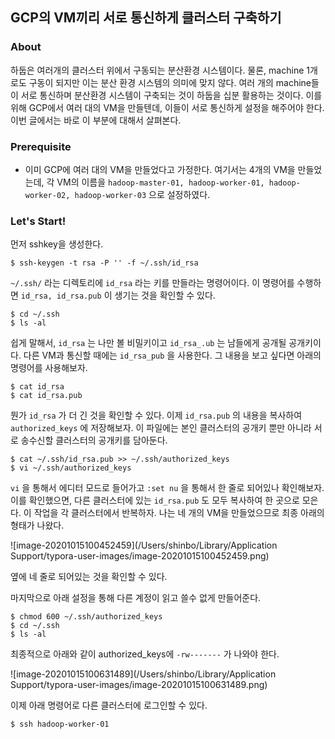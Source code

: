## GCP의 VM끼리 서로 통신하게 클러스터 구축하기



### About

하둡은 여러개의 클러스터 위에서 구동되는 분산환경 시스템이다. 물론, machine 1개로도 구동이 되지만 이는 분산 환경 시스템의 의미에 맞지 않다. 여러 개의 machine들이 서로 통신하며 분산환경 시스템이 구축되는 것이 하둡을 십분 활용하는 것이다. 이를 위해 GCP에서 여러 대의 VM을 만들텐데, 이들이 서로 통신하게 설정을 해주어야 한다. 이번 글에서는 바로 이 부분에 대해서 살펴본다.



### Prerequisite

* 이미 GCP에 여러 대의 VM을 만들었다고 가정한다. 여기서는 4개의 VM을 만들었는데, 각 VM의 이름을 `hadoop-master-01, hadoop-worker-01, hadoop-worker-02, hadoop-worker-03` 으로 설정하였다.



### Let's Start!

먼저 sshkey을 생성한다.

```
$ ssh-keygen -t rsa -P '' -f ~/.ssh/id_rsa
```

`~/.ssh/` 라는 디렉토리에 `id_rsa` 라는 키를 만들라는 명령어이다. 이 명령어를 수행하면 `id_rsa, id_rsa.pub` 이 생기는 것을 확인할 수 있다.

```
$ cd ~/.ssh
$ ls -al
```

쉽게 말해서, `id_rsa` 는 나만 볼 비밀키이고 `id_rsa_.ub` 는 남들에게 공개될 공개키이다. 다른 VM과 통신할 때에는 `id_rsa_pub` 을 사용한다. 그 내용을 보고 싶다면 아래의 명령어를 사용해보자.

```
$ cat id_rsa
$ cat id_rsa.pub
```

뭔가 `id_rsa` 가 더 긴 것을 확인할 수 있다. 이제 `id_rsa.pub` 의 내용을 복사하여 `authorized_keys` 에 저장해보자. 이 파일에는 본인 클러스터의 공개키 뿐만 아니라 서로 송수신할 클러스터의 공개키를 담아둔다.

```
$ cat ~/.ssh/id_rsa.pub >> ~/.ssh/authorized_keys
$ vi ~/.ssh/authorized_keys
```

`vi` 을 통해서 에디터 모드로 들어가고 `:set nu` 을 통해서 한 줄로 되어있나 확인해보자. 이를 확인했으면, 다른 클러스터에 있는 `id_rsa.pub` 도 모두 복사하여 한 곳으로 모은다. 이 작업을 각 클러스터에서 반복하자. 나는 네 개의 VM을 만들었으므로 최종 아래의 형태가 나왔다.

![image-20201015100452459](/Users/shinbo/Library/Application Support/typora-user-images/image-20201015100452459.png)

옆에 네 줄로 되어있는 것을 확인할 수 있다.

마지막으로 아래 설정을 통해 다른 계정이 읽고 쓸수 없게 만들어준다.

```
$ chmod 600 ~/.ssh/authorized_keys
$ cd ~/.ssh
$ ls -al
```

최종적으로 아래와 같이 authorized_keys에 `-rw-------` 가 나와야 한다.

![image-20201015100631489](/Users/shinbo/Library/Application Support/typora-user-images/image-20201015100631489.png)

이제 아래 명령어로 다른 클러스터에 로그인할 수 있다.

```
$ ssh hadoop-worker-01
```

